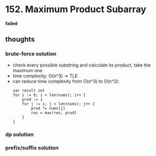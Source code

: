 # 152. Maximum Product Subarray

**failed**

## thoughts

### brute-force solution

- check every possible substring and calculate its product, take the maximum one
- time complexity: O(n^3) -> TLE
- can reduce time complexity from O(n^3) to O(n^2):
    ```
    var result int 
    for i := 0; i < len(nums); i++ {
        prod := 1
        for j := i; j < len(nums); j++ {
            prod *= nums[j]
            res = max(res, prod) 
        }
    }
    ```

### dp solution

### prefix/suffix solution